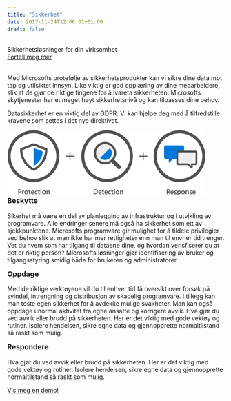 ```yaml
---
title: "Sikkerhet"
date: 2017-11-24T12:06:01+01:00
draft: false
---
```


<div class="row splash w-sikkerhet" style="margin-bottom:2rem">
    <div class="col-12 splash-wrapper">
        <div class="splash-slogan">Sikkerhetsløsninger for din virksomhet
        </div>
        <div class="splash-btn">
            <a href="../contact">Fortell meg mer</a>
        </div>    
    </div>
</div>

<div class="row">
    <div class="col-12">
        <p class="lead">Med Microsofts protefølje av sikkerhetsprodukter kan vi sikre dine data mot tap og utilsiktet innsyn. Like viktig er god opplæring av dine medarbeidere, slik at de gjør de riktige tingene for å ivareta sikkerheten. Microsofts skytjenester har et meget høyt sikkerhetsnivå og kan tilpasses dine behov.</p>
        <p class="lead">Datasikkerhet er en viktig del av GDPR. Vi kan hjelpe deg med å tilfredstille kravene som settes i det nye direktivet.</p>        
    </div>
</div>

<div class="row background-blue ad-info">
    <div class="col-sm-12 col-lg-6">
        <img class="img-responsive" src="../img/security1.png"></img>          
    </div>
    <div class="col-sm-12 col-lg-6">
        <h3 style="margin-top:0">Beskytte</h3>
    <p class="lead">Sikerhet må være en del av planlegging av infrastruktur og i utvikling av programvare. Alle endringer senere må også ha sikkerhet som ett av sjekkpunktene. Microsofts programvare gir  mulighet for å tildele privilegier ved behov slik at man ikke har mer rettigheter enn man til envher tid trenger. Vet du hvem som har tilgang til dataene dine, og hvordan verisfiserer du at det er riktig person? Microsofts løsninger gjør identifisering av bruker og tilgangsstyring smidig både for brukeren og administratorer.</p>     
    </div>
    <div class="col-sm-12">
    <h3 style="margin-top:0">Oppdage</h3>
    <p class="lead">Med de riktige verktøyene vil du til enhver tid få oversikt over forsøk på svindel, intrengning og distribusjon av skadelig programvare. I tillegg kan man teste egen sikkerhet for å avdekke mulige svakheter. Man kan også oppdage unormal aktivitet fra egne ansatte og korrigere avvik. Hva gjør du ved avvik eller brudd på sikkerheten. Her er det viktig med gode vektøy og rutiner. Isolere hendelsen, sikre egne data og gjennopprette normaltilstand så raskt som mulig.</p>
    <h3 style="margin-top:0">Respondere</h3>
    <p class="lead">Hva gjør du ved avvik eller brudd på sikkerheten. Her er det viktig med gode vektøy og rutiner. Isolere hendelsen, sikre egne data og gjennopprette normaltilstand så raskt som mulig.</p>
    <div class="splash-btn">
        <a href="../contact">Vis meg en demo!</a>
    </div>               
    </div>    
</div>